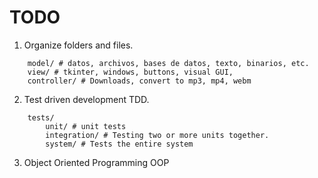 # TODO

1. Organize folders and files.
```shell
    model/ # datos, archivos, bases de datos, texto, binarios, etc.
    view/ # tkinter, windows, buttons, visual GUI,
    controller/ # Downloads, convert to mp3, mp4, webm
```
2. Test driven development TDD.
```shell
    tests/
        unit/ # unit tests
        integration/ # Testing two or more units together.
        system/ # Tests the entire system
```
3. Object Oriented Programming OOP